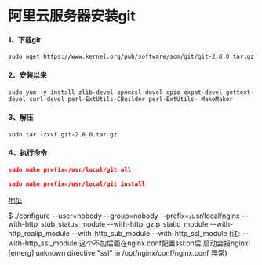# 阿里云服务器安装git

#### 1、下载git

`sudo wget https://www.kernel.org/pub/software/scm/git/git-2.8.0.tar.gz`

#### 2、安装以来

`sudo yum -y install zlib-devel openssl-devel cpio expat-devel gettext-devel curl-devel perl-ExtUtils-CBuilder perl-ExtUtils- MakeMaker`

#### 3、解压

`sudo tar -zxvf git-2.8.0.tar.gz`

#### 4、执行命令

```json
sudo make prefix=/usr/local/git all

sudo make prefix=/usr/local/git install

```

[地址](https://blog.csdn.net/Andy86869/article/details/79150275)

$ ./configure --user=nobody --group=nobody --prefix=/usr/local/nginx --with-http_stub_status_module --with-http_gzip_static_module --with-http_realip_module --with-http_sub_module --with-http_ssl_module
(注: --with-http_ssl_module:这个不加后面在nginx.conf配置ssl:on后,启动会报nginx: [emerg] unknown directive "ssl" in /opt/nginx/conf/nginx.conf 异常)
